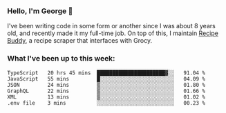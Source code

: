 ### Hello, I'm George 👋

I've been writing code in some form or another since I was about 8 years old, and recently made it my full-time job. On top of this, I maintain [Recipe Buddy](https://github.com/georgegebbett/recipe-buddy), a recipe scraper that interfaces with Grocy.  

<!--
**georgegebbett/georgegebbett** is a ✨ _special_ ✨ repository because its `README.md` (this file) appears on your GitHub profile.

Here are some ideas to get you started:

- 🔭 I’m currently working on ...
- 🌱 I’m currently learning ...
- 👯 I’m looking to collaborate on ...
- 🤔 I’m looking for help with ...
- 💬 Ask me about ...
- 📫 How to reach me: ...
- 😄 Pronouns: ...
- ⚡ Fun fact: ...
-->

### What I've been up to this week:
<!--START_SECTION:waka-->

```text
TypeScript   20 hrs 45 mins  ██████████████████████▓░░   91.04 %
JavaScript   55 mins         █░░░░░░░░░░░░░░░░░░░░░░░░   04.09 %
JSON         24 mins         ▒░░░░░░░░░░░░░░░░░░░░░░░░   01.80 %
GraphQL      22 mins         ▒░░░░░░░░░░░░░░░░░░░░░░░░   01.66 %
XML          13 mins         ▒░░░░░░░░░░░░░░░░░░░░░░░░   01.02 %
.env file    3 mins          ░░░░░░░░░░░░░░░░░░░░░░░░░   00.23 %
```

<!--END_SECTION:waka-->
